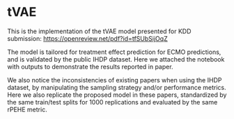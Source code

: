 # tVAE
This is the implementation of the tVAE model presented for KDD submission: https://openreview.net/pdf?id=tfSUbSijOqZ

The model is tailored for treatment effect prediction for ECMO predictions, and is validated by the public IHDP dataset. Here we attached the notebook with outputs to demonstrate the results reported in paper. 

We also notice the inconsistencies of existing papers when using the IHDP dataset, by manipulating the sampling strategy and/or performance metrics. Here we also replicate the proposed model in these papers, standardized by the same train/test splits for 1000 replications and evaluated by the same rPEHE metric. 
